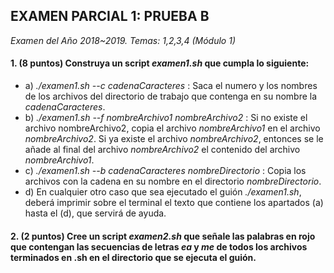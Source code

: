 ## EXAMEN PARCIAL 1: PRUEBA B

*Examen del Año 2018~2019. Temas: 1,2,3,4 (Módulo 1)*

#### 1. (8 puntos) Construya un script *examen1.sh* que cumpla lo siguiente:

* a) *./examen1.sh --c cadenaCaracteres* : Saca el numero y los nombres de los archivos del directorio de trabajo que contenga en su nombre la *cadenaCaracteres*.
* b) *./examen1.sh --f nombreArchivo1 nombreArchivo2* : Si no existe el archivo nombreArchivo2, copia el archivo *nombreArchivo1* en el archivo *nombreArchivo2*. Si ya existe el archivo *nombreArchivo2*, entonces se le añade al final del archivo *nombreArchivo2* el contenido del archivo *nombreArchivo1*.
* c) *./examen1.sh --b cadenaCaracteres nombreDirectorio* : Copia los archivos con la cadena en su nombre en el directorio *nombreDirectorio*.
* d) En cualquier otro caso que sea ejecutado el guión *./examen1.sh*, deberá imprimir sobre el terminal el texto que contiene los apartados (a) hasta el (d), que servirá de ayuda.

#### 2. (2 puntos) Cree un script *examen2.sh* que señale las palabras en rojo que contengan las secuencias de letras *ea* y *me* de todos los archivos terminados en .sh en el directorio que se ejecuta el guión.